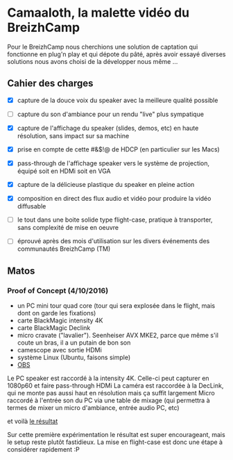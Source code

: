 # Camaaloth, la malette vidéo du BreizhCamp

Pour le BreizhCamp nous cherchions une solution de captation qui fonctionne en plug'n play et qui dépote du pâté, après avoir essayé diverses solutions nous avons choisi de la développer nous même ...

## Cahier des charges

- [X] capture de la douce voix du speaker avec la meilleure qualité possible
- [ ] capture du son d'ambiance pour un rendu "live" plus sympatique
- [X] capture de l'affichage du speaker (slides, demos, etc) en haute résolution, sans impact sur sa machine
- [X] prise en compte de cette #&$!@ de HDCP (en particulier sur les Macs)
- [X] pass-through de l'affichage speaker vers le système de projection, équipé soit en HDMi soit en VGA
- [X] capture de la délicieuse plastique du speaker en pleine action
- [X] composition en direct des flux audio et vidéo pour produire la vidéo diffusable
- [ ] le tout dans une boite solide type flight-case, pratique à transporter, sans complexité de mise en oeuvre
- [ ] éprouvé après des mois d'utilisation sur les divers événements des communautés BreizhCamp (TM)


## Matos

### Proof of Concept (4/10/2016)

- un PC mini tour quad core (tour qui sera explosée dans le flight, mais dont on garde les fixations)
- carte BlackMagic intensity 4K
- carte BlackMagic Declink
- micro cravate ("lavalier"). Seenheiser AVX MKE2, parce que même s'il coute un bras, il a un putain de bon son
- camescope avec sortie HDMi
- système Linux (Ubuntu, faisons simple)
- [OBS](https://obsproject.com/)

Le PC speaker est raccordé à la intensity 4K. Celle-ci peut capturer en 1080p60 et faire pass-through HDMi
La caméra est raccordée à la DecLink, qui ne monte pas aussi haut en résolution mais ça suffit largement
Micro raccordé à l'entrée son du PC via une table de mixage (qui permettra à termes de mixer un micro d'ambiance, entrée audio PC, etc)

et voilà [le résultat](https://youtu.be/TmFP9R4AD-c)

Sur cette première expérimentation le résultat est super encourageant, mais le setup reste plutôt fastidieux. La mise en flight-case est donc une étape à considérer rapidement :P

